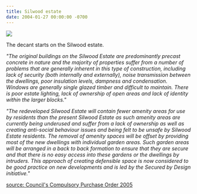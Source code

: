 ```yaml
---
title: Silwood estate
date: 2004-01-27 00:00:00 -0700
---
```


![](http://35percent.org/img/silwood90s.jpg)

The decant starts on the Silwood estate. 

_"The original buildings on the Silwood Estate are predominantly precast concrete in nature and the majority of properties suffer from a number of problems that are generally inherent in this type of construction, including lack of security (both internally and externally), noise transmission between the dwellings, poor insulation levels, dampness and condensation. Windows are generally single glazed timber and difficult to maintain. There is poor estate lighting, lack of ownership of open areas and lack of identity within the larger blocks."_

_"The redeveloped Silwood Estate will contain fewer amenity areas for use by residents than the present Silwood Estate as such amenity areas are currently being underused and suffer from a lack of ownership as well as creating anti-social behaviour issues and being felt to be unsafe by Silwood Estate residents. The removal of amenity spaces will be offset by providing most of the new dwellings with individual garden areas. Such garden areas will be arranged in a back to back formation to ensure that they are secure and that there is no easy access into these gardens or the dwellings by intruders. This approach of creating defensible space is now considered to be good practice on new developments and is led by the Secured by Design initiative."_

[source: Council's Compulsory Purchase Order 2005](http://35percent.org/img/Silwood_Estate.pdf)
